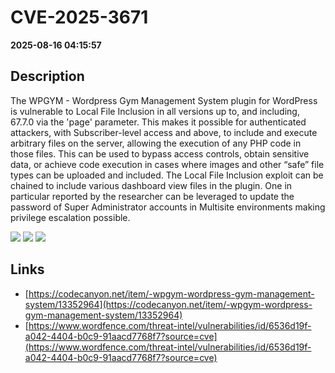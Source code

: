# CVE-2025-3671

**2025-08-16 04:15:57**

## Description
The WPGYM - Wordpress Gym Management System plugin for WordPress is vulnerable to Local File Inclusion in all versions up to, and including, 67.7.0 via the 'page' parameter. This makes it possible for authenticated attackers, with Subscriber-level access and above, to include and execute arbitrary files on the server, allowing the execution of any PHP code in those files. This can be used to bypass access controls, obtain sensitive data, or achieve code execution in cases where images and other “safe” file types can be uploaded and included. The Local File Inclusion exploit can be chained to include various dashboard view files in the plugin. One in particular reported by the researcher can be leveraged to update the password of Super Administrator accounts in Multisite environments making privilege escalation possible.

![](https://img.shields.io/static/v1?label=Score&message=8.8&color=red)
![](https://img.shields.io/static/v1?label=Severity&message=HIGH&color=red)
![](https://img.shields.io/static/v1?label=CWE&message=Traversal&color=green)

## Links
- [https://codecanyon.net/item/-wpgym-wordpress-gym-management-system/13352964](https://codecanyon.net/item/-wpgym-wordpress-gym-management-system/13352964)
- [https://www.wordfence.com/threat-intel/vulnerabilities/id/6536d19f-a042-4404-b0c9-91aacd7768f7?source=cve](https://www.wordfence.com/threat-intel/vulnerabilities/id/6536d19f-a042-4404-b0c9-91aacd7768f7?source=cve)
